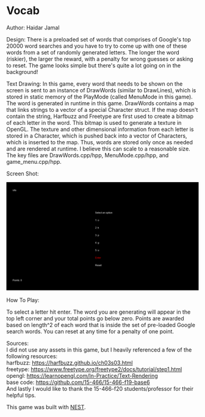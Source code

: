 # Vocab

Author: Haidar Jamal

Design: There is a preloaded set of words that comprises of Google's top 20000 word searches and you have to try to come up with one of these words from a set of randomly generated letters. The longer the word (riskier), the larger the reward, with a penalty for wrong guesses or asking to reset. The game looks simple but there's quite a lot going on in the background!

Text Drawing: In this game, every word that needs to be shown on the screen is sent to an instance of DrawWords (similar to DrawLines), which is stored in static memory of the PlayMode (called MenuMode in this game). The word is generated in runtime in this game. DrawWords contains a map that links strings to a vector of a special Character struct. If the map doesn't contain the string, Harfbuzz and Freetype are first used to create a bitmap of each letter in the word. This bitmap is used to generate a texture in OpenGL. The texture and other dimensional information from each letter is stored in a Character, which is pushed back into a vector of Characters, which is inserted to the map. Thus, words are stored only once as needed and are rendered at runtime. I believe this can scale to a reasonable size. The key files are DrawWords.cpp/hpp, MenuMode.cpp/hpp, and game_menu.cpp/hpp.

Screen Shot:

![Screen Shot](screenshot.png)

How To Play:

To select a letter hit enter. The word you are generating will appear in the top left corner and your total points go below zero. Points are awarded based on length^2 of each word that is inside the set of pre-loaded Google search words. You can reset at any time for a penalty of one point.

Sources:   
I did not use any assets in this game, but I heavily referenced a few of the following resources:  
harfbuzz: https://harfbuzz.github.io/ch03s03.html  
freetype: https://www.freetype.org/freetype2/docs/tutorial/step1.html  
opengl: https://learnopengl.com/In-Practice/Text-Rendering  
base code: https://github.com/15-466/15-466-f19-base6  
And lastly I would like to thank the 15-466-f20 students/professor for their helpful tips.  

This game was built with [NEST](NEST.md).

